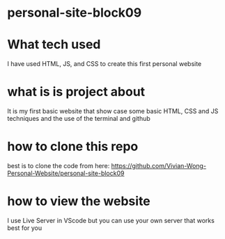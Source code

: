 # personal-site-block09

# What tech used
I have used HTML, JS, and CSS to create this first personal website

# what is is project about
It is my first basic website that show case some basic HTML, CSS and JS techniques and the use of the terminal and github

# how to clone this repo
best is to  clone the code from here: https://github.com/Vivian-Wong-Personal-Website/personal-site-block09

# how to view the website
I use Live Server in VScode but you can use your own server that works best for you